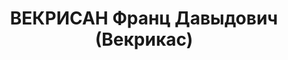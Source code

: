 ---
title: ВЕКРИСАН Франц Давыдович (Векрикас)
description: 'Род. в 1893, Енисейская губ., Канский окр., с. Новоселово, поляк. Проживал:
  г. Красноярск. Мастер по электрооборудованию на ПВРЗ

  Арестован 10.04.1937. Обв.: участие в к.-р. организации. Приговор: ВК ВС СССР, 15.07.1938
  – ВМН. Расстрелян 15.07.1938, в г. Красноярске.

  Реабилитирован Красноярским крайсудом 10.06.1958'
---